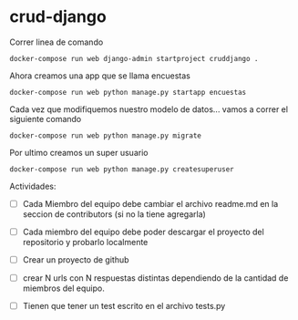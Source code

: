 # crud-django

Correr linea de comando

`docker-compose run web django-admin startproject cruddjango .`


Ahora creamos una app que se llama encuestas

`docker-compose run web python manage.py startapp encuestas`


Cada vez que modifiquemos nuestro modelo de datos... vamos a correr el siguiente comando

`docker-compose run web python manage.py migrate`

Por ultimo creamos un super usuario

`docker-compose run web python manage.py createsuperuser`

Actividades:

- [ ] Cada Miembro del equipo debe cambiar el archivo readme.md en la seccion de contributors (si no la tiene agregarla)

- [ ] Cada miembro del equipo debe poder descargar el proyecto del repositorio y probarlo localmente

- [ ] Crear un proyecto de github

- [ ] crear N urls con N respuestas distintas dependiendo de la cantidad de miembros del equipo.

- [ ] Tienen que tener un test escrito en el archivo tests.py